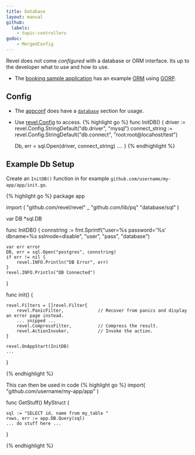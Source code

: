 ```yaml
---
title: Database
layout: manual
github:
  labels:
    - topic-controllers
godoc:
    - MergedConfig
---
```


Revel does not come *configured* with a database or ORM interface. Its up to the developer what to use and how to use. 

- The [booking sample application](../samples/booking.html) has an example 
   [ORM](https://en.wikipedia.org/wiki/Object-relational_mapping) using [GORP](https://github.com/go-gorp/gorp).

## Config
- The [appconf](appconf.html) does have a [`database`](appconf.html#database) section for usage.
- Use [revel.Config](https://godoc.org/github.com/revel/revel#Config) to access.
{% highlight go %}
func InitDB() {
    driver := revel.Config.StringDefault("db.driver", "mysql")
    connect_string := revel.Config.StringDefault("db.connect", "root:root@locahost/test")
    
    Db, err = sql.Open(driver, connect_string)
    ....
}
{% endhighlight %}



## Example Db Setup

Create an `InitDB()` function in for example  `github.com/username/my-app/app/init.go`.

{% highlight go %}
package app

import (
    "github.com/revel/revel"
    _ "github.com/lib/pq"
    "database/sql"
)

var DB *sql.DB

func InitDB() {
    connstring := fmt.Sprintf("user=%s password='%s' dbname=%s sslmode=disable", "user", "pass", "database")

    var err error
    DB, err = sql.Open("postgres", connstring)
    if err != nil {
        revel.INFO.Println("DB Error", err)
    }
    revel.INFO.Println("DB Connected")
}

func init() {

    revel.Filters = []revel.Filter{
        revel.PanicFilter,             // Recover from panics and display an error page instead.
        ... snipped ...
        revel.CompressFilter,          // Compress the result.
        revel.ActionInvoker,           // Invoke the action.
    }
    
    revel.OnAppStart(InitDB)
    ...
}

{% endhighlight %}


This can then be used in code
{% highlight go %}
import(
    "github.com/username/my-app/app"
)

func GetStuff() MyStruct {

    sql := "SELECT id, name from my_table "
    rows, err := app.DB.Query(sql)
    ... do stuff here ...
}

{% endhighlight %}
